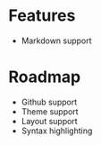 # Features

- Markdown support

# Roadmap

- Github support
- Theme support
- Layout support
- Syntax highlighting
